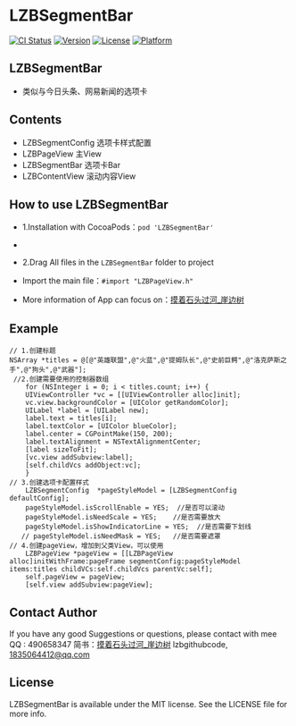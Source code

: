 # LZBSegmentBar

[![CI Status](http://img.shields.io/travis/lzbgithubcode/LZBSegmentBar.svg?style=flat)](https://travis-ci.org/lzbgithubcode/LZBSegmentBar)
[![Version](https://img.shields.io/cocoapods/v/LZBSegmentBar.svg?style=flat)](http://cocoapods.org/pods/LZBSegmentBar)
[![License](https://img.shields.io/cocoapods/l/LZBSegmentBar.svg?style=flat)](http://cocoapods.org/pods/LZBSegmentBar)
[![Platform](https://img.shields.io/cocoapods/p/LZBSegmentBar.svg?style=flat)](http://cocoapods.org/pods/LZBSegmentBar)

## LZBSegmentBar

* 类似与今日头条、网易新闻的选项卡

## Contents
* LZBSegmentConfig  选项卡样式配置
* LZBPageView    主View
* LZBSegmentBar    选项卡Bar
* LZBContentView   滚动内容View

## <a id="How to use LZBSegmentBar"></a>How to use LZBSegmentBar
* 1.Installation with CocoaPods：`pod 'LZBSegmentBar'`
* 
* 2.Drag All files in the `LZBSegmentBar` folder to project
* Import the main file：`#import "LZBPageView.h"`

* More information of App can focus on：[摸着石头过河_崖边树](http://www.jianshu.com/u/268ed1ef819e)

## <a id="Example"></a>Example
```objc
// 1.创建标题
NSArray *titles = @[@"英雄联盟",@"火蓝",@"提姆队长",@"史前巨鳄",@"洛克萨斯之手",@"狗头",@"武器"];
 //2.创建需要使用的控制器数组
    for (NSInteger i = 0; i < titles.count; i++) {
    UIViewController *vc = [[UIViewController alloc]init];
    vc.view.backgroundColor = [UIColor getRandomColor];
    UILabel *label = [UILabel new];
    label.text = titles[i];
    label.textColor = [UIColor blueColor];
    label.center = CGPointMake(150, 200);
    label.textAlignment = NSTextAlignmentCenter;
    [label sizeToFit];
    [vc.view addSubview:label];
    [self.childVcs addObject:vc];
    }
// 3.创建选项卡配置样式
    LZBSegmentConfig  *pageStyleModel = [LZBSegmentConfig defaultConfig];
    pageStyleModel.isScrollEnable = YES;  //是否可以滚动
    pageStyleModel.isNeedScale = YES;    //是否需要放大
    pageStyleModel.isShowIndicatorLine = YES;  //是否需要下划线
   // pageStyleModel.isNeedMask = YES;   //是否需要遮罩
// 4.创建pageView，增加到父类View，可以使用
    LZBPageView *pageView = [[LZBPageView alloc]initWithFrame:pageFrame segmentConfig:pageStyleModel items:titles childVCs:self.childVcs parentVc:self];
    self.pageView = pageView;
    [self.view addSubview:pageView];
```


##  Contact Author
If you have any good Suggestions or questions, please contact with mee
QQ : 490658347
简书：[摸着石头过河_崖边树](http://www.jianshu.com/u/268ed1ef819e)
lzbgithubcode, 1835064412@qq.com

## License

LZBSegmentBar is available under the MIT license. See the LICENSE file for more info.

